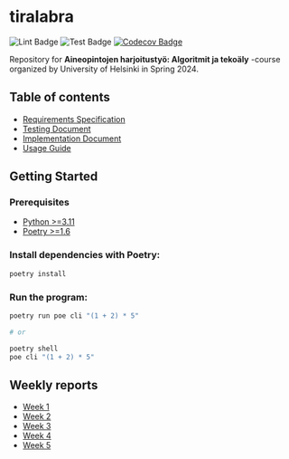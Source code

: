 # tiralabra

![Lint Badge](https://github.com/LeeviHalme/tiralabra/actions/workflows/lint.yml/badge.svg)
![Test Badge](https://github.com/LeeviHalme/tiralabra/actions/workflows/test.yml/badge.svg)
[![Codecov Badge](https://codecov.io/gh/LeeviHalme/tiralabra/graph/badge.svg?token=296GA4LY45)](https://codecov.io/gh/LeeviHalme/tiralabra)

Repository for **Aineopintojen harjoitustyö: Algoritmit ja tekoäly** -course organized by University of Helsinki in Spring 2024.

## Table of contents

- [Requirements Specification](/.github/docs/REQUIREMENTS.md)
- [Testing Document](/.github/docs/TESTING.md)
- [Implementation Document](/.github/docs/IMPLEMENTATION.md)
- [Usage Guide](/.github/docs/USAGE.md)

## Getting Started

### Prerequisites

- [Python >=3.11](https://www.python.org/downloads/)
- [Poetry >=1.6](https://python-poetry.org/)

### Install dependencies with Poetry:

```bash
poetry install
```

### Run the program:

```bash
poetry run poe cli "(1 + 2) * 5"

# or

poetry shell
poe cli "(1 + 2) * 5"
```

## Weekly reports

- [Week 1](/.github/docs/REPORT_1.md)
- [Week 2](/.github/docs/REPORT_2.md)
- [Week 3](/.github/docs/REPORT_3.md)
- [Week 4](/.github/docs/REPORT_4.md)
- [Week 5](/.github/docs/REPORT_5.md)
